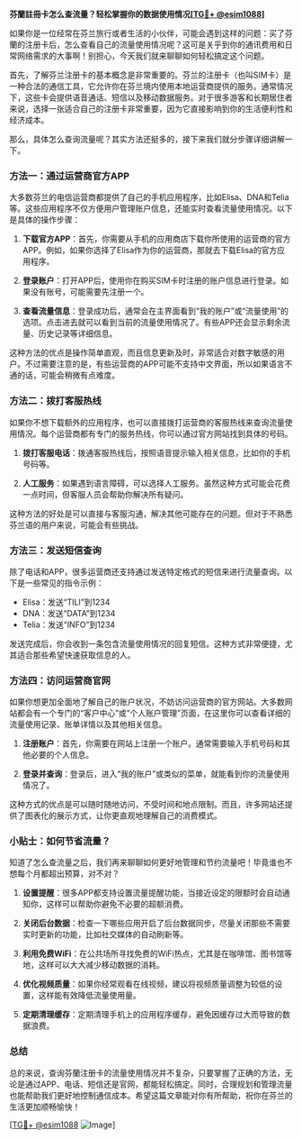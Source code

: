 **芬蘭註冊卡怎么查流量？轻松掌握你的数据使用情况[[TG💪+ @esim1088](https://t.me/s/esim1088)]**

如果你是一位经常在芬兰旅行或者生活的小伙伴，可能会遇到这样的问题：买了芬蘭的注册卡后，怎么查看自己的流量使用情况呢？这可是关乎到你的通讯费用和日常网络需求的大事啊！别担心，今天我们就来聊聊如何轻松搞定这个问题。

首先，了解芬兰注册卡的基本概念是非常重要的。芬兰的注册卡（也叫SIM卡）是一种合法的通信工具，它允许你在芬兰境内使用本地运营商提供的服务。通常情况下，这些卡会提供语音通话、短信以及移动数据服务。对于很多游客和长期居住者来说，选择一张适合自己的注册卡非常重要，因为它直接影响到你的生活便利性和经济成本。

那么，具体怎么查询流量呢？其实方法还挺多的，接下来我们就分步骤详细讲解一下。

### 方法一：通过运营商官方APP

大多数芬兰的电信运营商都提供了自己的手机应用程序，比如Elisa、DNA和Telia等。这些应用程序不仅方便用户管理账户信息，还能实时查看流量使用情况。以下是具体的操作步骤：

1. **下载官方APP**：首先，你需要从手机的应用商店下载你所使用的运营商的官方APP。例如，如果你选择了Elisa作为你的运营商，那就去下载Elisa的官方应用程序。
   
2. **登录账户**：打开APP后，使用你在购买SIM卡时注册的账户信息进行登录。如果没有账号，可能需要先注册一个。

3. **查看流量信息**：登录成功后，通常会在主界面看到“我的账户”或“流量使用”的选项。点击进去就可以看到当前的流量使用情况了。有些APP还会显示剩余流量、历史记录等详细信息。

这种方法的优点是操作简单直观，而且信息更新及时，非常适合对数字敏感的用户。不过需要注意的是，有些运营商的APP可能不支持中文界面，所以如果语言不通的话，可能会稍微有点难度。

### 方法二：拨打客服热线

如果你不想下载额外的应用程序，也可以直接拨打运营商的客服热线来查询流量使用情况。每个运营商都有专门的服务热线，你可以通过官方网站找到具体的号码。

1. **拨打客服电话**：拨通客服热线后，按照语音提示输入相关信息，比如你的手机号码等。

2. **人工服务**：如果遇到语言障碍，可以选择人工服务。虽然这种方式可能会花费一点时间，但客服人员会帮助你解决所有疑问。

这种方法的好处是可以直接与客服沟通，解决其他可能存在的问题。但对于不熟悉芬兰语的用户来说，可能会有些挑战。

### 方法三：发送短信查询

除了电话和APP，很多运营商还支持通过发送特定格式的短信来进行流量查询。以下是一些常见的指令示例：

- Elisa：发送“TILI”到1234
- DNA：发送“DATA”到1234
- Telia：发送“INFO”到1234

发送完成后，你会收到一条包含流量使用情况的回复短信。这种方式非常便捷，尤其适合那些希望快速获取信息的人。

### 方法四：访问运营商官网

如果你想更加全面地了解自己的账户状况，不妨访问运营商的官方网站。大多数网站都会有一个专门的“客户中心”或“个人账户管理”页面，在这里你可以查看详细的流量使用记录、账单详情以及其他相关信息。

1. **注册账户**：首先，你需要在网站上注册一个账户。通常需要输入手机号码和其他必要的个人信息。

2. **登录并查询**：登录后，进入“我的账户”或类似的菜单，就能看到你的流量使用情况了。

这种方式的优点是可以随时随地访问，不受时间和地点限制。而且，许多网站还提供了图表化的展示方式，让你更直观地理解自己的消费模式。

### 小贴士：如何节省流量？

知道了怎么查流量之后，我们再来聊聊如何更好地管理和节约流量吧！毕竟谁也不想每个月都超出预算，对不对？

1. **设置提醒**：很多APP都支持设置流量提醒功能，当接近设定的限额时会自动通知你，这样可以帮助你避免不必要的超额消费。

2. **关闭后台数据**：检查一下哪些应用开启了后台数据同步，尽量关闭那些不需要实时更新的功能，比如社交媒体的自动刷新等。

3. **利用免费WiFi**：在公共场所寻找免费的WiFi热点，尤其是在咖啡馆、图书馆等地，这样可以大大减少移动数据的消耗。

4. **优化视频质量**：如果你经常观看在线视频，建议将视频质量调整为较低的设置，这样能有效降低流量使用量。

5. **定期清理缓存**：定期清理手机上的应用程序缓存，避免因缓存过大而导致的数据浪费。

### 总结

总的来说，查询芬蘭注册卡的流量使用情况并不复杂，只要掌握了正确的方法，无论是通过APP、电话、短信还是官网，都能轻松搞定。同时，合理规划和管理流量也能帮助我们更好地控制通信成本。希望这篇文章能对你有所帮助，祝你在芬兰的生活更加顺畅愉快！

[[TG💪+ @esim1088](https://t.me/s/esim1088) ![Image](https://i.postimg.cc/4NQfJmqS/Snipaste-2025-05-13-00-14-12.png)]